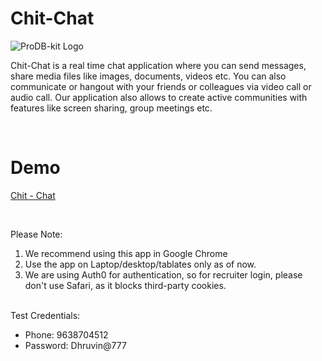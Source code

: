 # Chit-Chat

![ProDB-kit Logo](./src/Assets/Logo.png)

Chit-Chat is a real time chat application where you can send messages,
share media files like images, documents, videos etc. You can also
communicate or hangout with your friends or colleagues via video call or
audio call. Our application also allows to create active communities with
features like screen sharing, group meetings etc.

<br/>

# Demo

[Chit - Chat](https://chit-chat-communication.netlify.app)

<br/>

Please Note:

1. We recommend using this app in Google Chrome
2. Use the app on Laptop/desktop/tablates only as of now.
3. We are using Auth0 for authentication, so for recruiter login, please don't use Safari, as it blocks third-party cookies.

<br/>
Test Credentials:

  - Phone: 9638704512
  - Password: Dhruvin@777

<br/>
